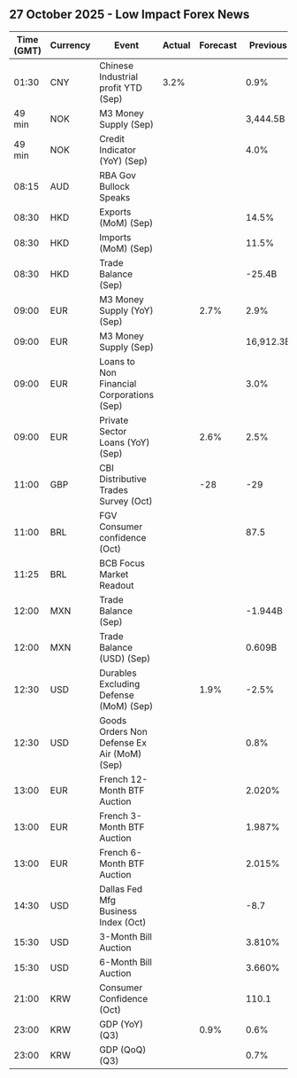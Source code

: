 ## 27 October 2025 - Low Impact Forex News

| Time (GMT) | Currency | Event | Actual | Forecast | Previous |
|------|----------|-------|--------|----------|----------|
| 01:30 | CNY | Chinese Industrial profit YTD (Sep) | 3.2% |  | 0.9% |
| 49 min | NOK | M3 Money Supply (Sep) |  |  | 3,444.5B |
| 49 min | NOK | Credit Indicator (YoY) (Sep) |  |  | 4.0% |
| 08:15 | AUD | RBA Gov Bullock Speaks |  |  |  |
| 08:30 | HKD | Exports (MoM) (Sep) |  |  | 14.5% |
| 08:30 | HKD | Imports (MoM) (Sep) |  |  | 11.5% |
| 08:30 | HKD | Trade Balance (Sep) |  |  | -25.4B |
| 09:00 | EUR | M3 Money Supply (YoY) (Sep) |  | 2.7% | 2.9% |
| 09:00 | EUR | M3 Money Supply (Sep) |  |  | 16,912.3B |
| 09:00 | EUR | Loans to Non Financial Corporations (Sep) |  |  | 3.0% |
| 09:00 | EUR | Private Sector Loans (YoY) (Sep) |  | 2.6% | 2.5% |
| 11:00 | GBP | CBI Distributive Trades Survey (Oct) |  | -28 | -29 |
| 11:00 | BRL | FGV Consumer confidence (Oct) |  |  | 87.5 |
| 11:25 | BRL | BCB Focus Market Readout |  |  |  |
| 12:00 | MXN | Trade Balance (Sep) |  |  | -1.944B |
| 12:00 | MXN | Trade Balance (USD) (Sep) |  |  | 0.609B |
| 12:30 | USD | Durables Excluding Defense (MoM) (Sep) |  | 1.9% | -2.5% |
| 12:30 | USD | Goods Orders Non Defense Ex Air (MoM) (Sep) |  |  | 0.8% |
| 13:00 | EUR | French 12-Month BTF Auction |  |  | 2.020% |
| 13:00 | EUR | French 3-Month BTF Auction |  |  | 1.987% |
| 13:00 | EUR | French 6-Month BTF Auction |  |  | 2.015% |
| 14:30 | USD | Dallas Fed Mfg Business Index (Oct) |  |  | -8.7 |
| 15:30 | USD | 3-Month Bill Auction |  |  | 3.810% |
| 15:30 | USD | 6-Month Bill Auction |  |  | 3.660% |
| 21:00 | KRW | Consumer Confidence (Oct) |  |  | 110.1 |
| 23:00 | KRW | GDP (YoY) (Q3) |  | 0.9% | 0.6% |
| 23:00 | KRW | GDP (QoQ) (Q3) |  |  | 0.7% |
